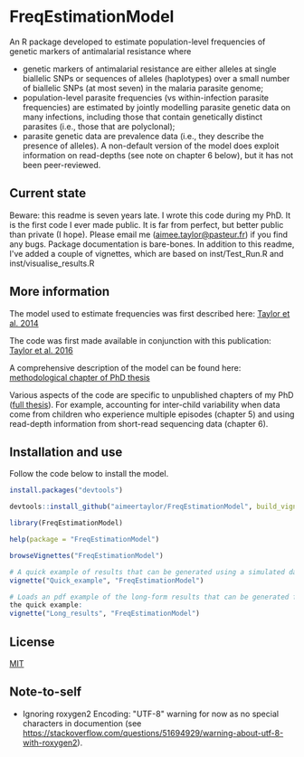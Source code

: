 # FreqEstimationModel

An R package developed to estimate population-level frequencies of genetic markers of antimalarial resistance where

- genetic markers of antimalarial resistance are either alleles at single biallelic SNPs or sequences of alleles (haplotypes) over a small number of biallelic SNPs (at most seven) in the malaria parasite genome;
- population-level parasite frequencies (vs within-infection parasite frequencies) are estimated by jointly modelling parasite genetic data on many infections, including those
that contain genetically distinct parasites (i.e., those that are polyclonal);
- parasite genetic data are prevalence data (i.e., they describe the presence of alleles). A non-default version of the model does exploit information on read-depths (see note on chapter 6 below), but it has not been peer-reviewed. 

## Current state

Beware: this readme is seven years late. I wrote this code during my PhD. It is the first code I ever made public. It is far from perfect, but better public than private (I hope). Please email me (aimee.taylor@pasteur.fr) if you find any bugs. Package documentation is bare-bones. In addition to this readme, I've added a couple of vignettes, which are based on inst/Test_Run.R and inst/visualise_results.R

## More information 

The model used to estimate frequencies was first described here:
[Taylor et al. 2014](https://malariajournal.biomedcentral.com/articles/10.1186/1475-2875-13-102)

The code was first made available in conjunction with this publication: 
[Taylor et al. 2016](https://academic.oup.com/ofid/article/4/1/ofw229/2282866)

A comprehensive description of the model can be found here:
[methodological chapter of PhD thesis](https://github.com/aimeertaylor/FreqEstimationModel/blob/master/inst/Thesis_methods_chapter.pdf)

Various aspects of the code are specific to unpublished chapters of my PhD ([full thesis](https://ora.ox.ac.uk/objects/uuid:c192e7cb-b6e0-4e23-a880-de46d668ef07)). For example, accounting for inter-child variability when data come from children who experience multiple episodes (chapter 5) and using read-depth information from short-read sequencing data (chapter 6). 

## Installation and use

Follow the code below to install the model. 

```r
install.packages("devtools")

devtools::install_github("aimeertaylor/FreqEstimationModel", build_vignettes = TRUE, dependencies = TRUE)

library(FreqEstimationModel)

help(package = "FreqEstimationModel")

browseVignettes("FreqEstimationModel")

# A quick example of results that can be generated using a simulated data set: 
vignette("Quick_example", "FreqEstimationModel") 

# Loads an pdf example of the long-form results that can be generated following
the quick example:
vignette("Long_results", "FreqEstimationModel") 
```

## License
[MIT](https://choosealicense.com/licenses/mit/)

## Note-to-self
- Ignoring roxygen2 Encoding: "UTF-8" warning for now as no special characters in documention (see https://stackoverflow.com/questions/51694929/warning-about-utf-8-with-roxygen2). 
